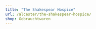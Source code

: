 ```yaml
---
title: "The Shakespear Hospice"
url: /alcester/the-shakespear-hospice/
shop: Gebrauchtwaren
---
```

